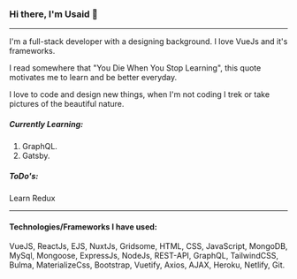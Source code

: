 ### Hi there, I'm Usaid 👋 
---

I'm a full-stack developer with a designing background. I love VueJs and it's frameworks.

I read somewhere that "You Die When You Stop Learning", this quote motivates me to learn and be better everyday.

I love to code and design new things, when I'm not coding I trek or take pictures of the beautiful nature.


##### Currently Learning:
1. GraphQL.
2. Gatsby.
##### ToDo's:
Learn Redux

---

#### Technologies/Frameworks I have used:
VueJS, ReactJs, EJS, NuxtJs, Gridsome, HTML, CSS, JavaScript, MongoDB, MySql, Mongoose, ExpressJs, NodeJs, REST-API, GraphQL, TailwindCSS, Bulma, MaterializeCss, Bootstrap, Vuetify, Axios, AJAX, Heroku, Netlify, Git. 
